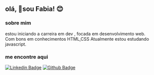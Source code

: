 ## olá, 👋sou  Fabia! 😊

### sobre mim
estou iniciando a carreira em dev , focada em desenvolvimento web.	
Com bons em conhecimentos HTML,CSS 
Atualmente estou estudando javascript.
### me encontre aqui
[![Linkedin Badge](https://img.shields.io/badge/-LinkedIn-blue?style=flat-square&logo=Linkedin&logoColor=white&link=https://www.linkedin.com/in/fabia-cunha-3759a981/)](https://www.linkedin.com/in/fabia-cunha-3759a981/) [![Github Badge](https://img.shields.io/badge/-Github-000?style=flat-square&logo=Github&logoColor=white&link=https://github.com/fabiamcunha)](https://github.com/fabiamcunha)





<!---
fabiamcunha/fabiamcunha is a ✨ special ✨ repository because its `README.md` (this file) appears on your GitHub profile.
You can click the Preview link to take a look at your changes.
--->


